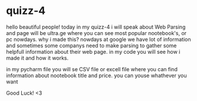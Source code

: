 # quizz-4

hello beautiful people! today in my quizz-4 i will speak about Web Parsing and page will be ultra.ge where you can see most popular nootebook's, or pc nowdays.
why i made this?
nowdays at google we have lot of information and sometimes some companys need to make parsing to gather some helpfull information about their web page.
in my code you will see how i made it and how it works.

in my pycharm file you will se CSV file or excell file where you can find information about nootebook title and price.
you can youse whathever you want

Good Luck! <3
